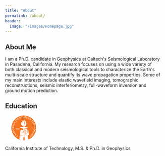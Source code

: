 ```yaml
---
title: "About"
permalink: /about/
header:
  image: "/images/Homepage.jpg"
---
```

## About Me
I am a Ph.D. candidate in Geophysics at Caltech's Seismological Laboratory in Pasadena, California. My research focuses on using a wide variety of both classical and modern seismological tools to characterize the Earth's multi-scale structure and quantify its wave propagation properties. Some of my main interests include elastic wavefield imaging, tomographic reconstructions, seismic interferiometry, full-waveform inversion and ground motion prediction.

## Education
<div class="clearfix">
    <img src="/images/CALTECH_LOGO.png" class="pull-left mr-2" width="80" hspace="20">
    <p>California Institute of Technology, M.S. & Ph.D. in Geophysics</p>
</div>
